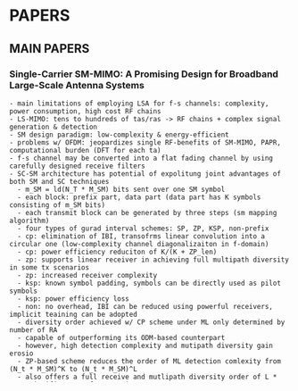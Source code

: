 # PAPERS

## MAIN PAPERS

### Single-Carrier SM-MIMO: A Promising Design for Broadband Large-Scale Antenna Systems
    - main limitations of employing LSA for f-s channels: complexity, power consumption, high cost RF chains
    - LS-MIMO: tens to hundreds of tas/ras -> RF chains + complex signal generation & detection
    - SM design paradigm: low-complexity & energy-efficient
    - problems w/ OFDM: jeopardizes single RF-benefits of SM-MIMO, PAPR, computational burden (DFT for each ta)
    - f-s channel may be converted into a flat fading channel by using carefully designed receive filters
    - SC-SM architecture has potential of expolitung joint advantages of both SM and SC techniques
      - m_SM = ld(N_T * M_SM) bits sent over one SM symbol
      - each block: prefix part, data part (data part has K symbols consisting of m_SM bits)
      - each transmit block can be generated by three steps (sm mapping algorithm)
      - four types of gurad interval schemes: SP, ZP, KSP, non-prefix
      - cp: elimination of IBI, transofrms linear convolution into a circular one (low-complexity channel diagonalizaiton in f-domain)
      - cp: power efficiency reduciton of K/(K + ZP_len)
      - zp: supports linear receiver in achieving full multipath diversity in some tx scenarios
      - zp: increased receiver complexity
      - ksp: known symbol padding, symbols can be directly used as pilot symbols
      - ksp: power efficiency loss
      - non: no overhead, IBI can be reduced using powerful receivers, implicit teaining can be adopted
      - diversity order achieved w/ CP scheme under ML only determined by number of RA
      - capable of outperforming its ODM-based counterpart
      - however, high detection complexity and mutipath diversity gain erosio
      - ZP-based scheme reduces the order of ML detection comlexity from (N_t * M_SM)^K to (N_t * M_SM)^L
      - also offers a full receive and mutlipath diversity order of L * N_r, significant performance improvement
      - example for SC-SM transmission
      - ber performance over Rayleigh fading channels tested, considering different detectors
      - ZP-aided SC-SM scheme using ML capable of achieving considerable diversity gain, best BER performance
      - performs better tahn CP-counterpart, since data detection errors may affect both information symbols and CP symbols
      - CP-aided systems w/ MMSE or MMSE-FDE exhibit lower complexity orders, since one-tap eq is possible
      - however, they suffer from multipath diversity gain loss
      - complexity of ZP-aided SC-SM may be further reduces by explitting the spatial-domain sparsity of SM symbols [88]
      - SC-SM schemes require only a single RF chain at the transmitter
      - further investigation required to strike an attractive tradeoff:
      - amongst detection complexity, attainable BER, tx efficiency, power efficiency
      - SC-SM is special case of SC-GSM w/ N_g = 1, strikes trade-off among transmit rate, RF cost as well as detection complexity
      - STdM exploits resolvable multipath components of f-s channel as novel means of conveying additional source information
      - STdM found to be more energy-efficient than SC-SM
      - STdM design critically hinges on idealized assumption that independent symbol-spaced taps are available for MIMO channels
      - SFSK exploits specific indices of pre-designed space-time dispersion matrices for conveying extra implicit information
      - SFSK requires multiple RF chains and advantages of single-RF are eroded
      - traditional receivers not directly suitable:
      - conventional SM detectors focused on flat-fading scenarios, i.e. no ISI
      - existing MIMO detectors assume N_r > N_t (channel matrix has column full-rank)
      - FDE: low-complexity approach to ISI mitigation, in scenarios exhibiting long CIR
      - SC-FDE used in 3GPP LTE
      - most mentioned FDE algorithms only suitable for N_r > N_t scenarios
      - TDE: transmit vectors of SM schemes are sparsely populated, since only single ta activated
      - order of ML detection complexity in ZP-aided SC-SM scheme only depends on CIR length rather than frame length
      - proposed LSS detector also capable of efficient operation in challenging rank-deficient channel scenarios
      - TEQ: classic scheme is effective soft-decision receiver in f-s fading channels, incorporating eq and channel decoding
      - ...
      
      
      
### A Low-Complexity Detection Scheme for Generalized Spatial Modulation Aided Single Carrier Systems
    - GSM combines SM and V-BLAST
    - compared to PIC-R-SIC, scheme offers near ML detection performance while avoiding complicated matrix operations
    - performance improvement in particular in rank-deficient channel scenarios
    - GSM higher spectral efficiency compared to conventional SM
    - BER performance of GSM dominated by the detectors
    - ZP-aided SM-SC scheme is prefered over CP-aided SM-SC and SM-OFDM schemes in terms of BER
    - PIC-R-SIC: projection matrix, orthogonal to sub-channel matrix
      - GSM sytem: N_u out of N_t tas activated each time slot
      - PIC-R-SIC: if (K+P-1)N_r =< (K-1)N_t, G_I_k may become rank deficient causing an inaccurate detection
      - conventional search algorithms, sphere decoding and M-algorithm aided QR-decomposition, not effectively applicable
      - possible rank-deficiency limits application of M-algorithm aided QR-decomposition
      - sphere decoding achieves near-ML performance, but introduces high complexity
      - proposed scheme: QR-decomposition avoided - single stream ML detection employed
      - first step: all possible candidate vectors are generated, based on square Euclidean distances
      - sort in ascended order and M smallest metrics out of Q are selected
      - M legitimate GSM vectors D_1 corresponding to the selected metrics e_1 are obtained
      - second step: second term of receiver signal is detected
      - M^ combinations of x_1 and x_2 corresponding to smallest metrics e_2 are obtained
      - repeat until Kth step
      - complexity of scheme increases with M
      - still achieves complexity reduction of 56% to SD and 78% to PIC-R-SIC and 98% to ML at K=4
      - performance increases with M
      - trade-off between performance and complexity
    - scheme offers better BER performance than PIC-R-SIC with reduced complexity
    - with increasing M, scheme approaches ML detector


### Effects of Channel Estimation on Spatial Modulation
    - simultaneous pilot transmissions from the AEs are impossible in SM scheme
    - performance penaly (BER), while relying on realistiv imperfect channel-estimation
    - SM especially beneficial for a high number of AEs, thus effects of pilot overhead and channel estimation errors
    - proposed schemes have the potential of combating above-mentiones CSU-error related limitations
      - training symbols P w/ power constraint tr[PP^H] = t (t is pilot length)
      - in the single-RF SM transmitter the pilot matrix P is sparse, each column has only a single non-zero element
      - 3 dB performance penalty over the perfect CSI scenario in simplified edge case
      - no feedback from receiver needed
      - Reduced-Complexity Joint Channel Estimation and Data Detection:
      - reduces effects of CE error without increasing pilot overhead
      - 1) initial channel estimation w/ MMSE criterion, iteration index = 0
      - 2) frame of SM symbols are detected w/ reduced-complexity ML, attain estimated symbol block
      - 3) update channel estimates based on MMSE criterion
      - 4) iteration or termination, if breaking condition - terminate iteration, otherwise i = i+1 & goto 2)
      - termination constant beta has to be sufficiently low
      - Non-Coherently Detected Single-RF STSK Scheme
      - [...]
      - proposed scheme closely approaches perfect-CSI curve, while conventional CE exhibits 3-dB degradation
    - increasing number of tas increases transmission power of pilot symbols, bandwidth efficiency is reduced
    - low SNR as well as correlated channels - single-RF based pilot transmission suffers from performance loss


## BACKGROUND PAPERS

### Spatial Modulation Aided Zero-Padded Single Carrier Transmission for Dispersive Channels
    - zero-padded SC-SM offers full multipath diversity under ML detection, unlike CP systems
    - order of complexity is independent of frame length and only depends on number of multipath links
    - advantages: full multipath diversity and relatively low ML detection complexity
    - substantial contributor to high decoding complexity is IAI
    - e.g. V-BLAST ML decoding complexity is exponential w/ N_t
    - SM completely avoids IAI, only one ta active, LSS ML detector at the receiver
    - SM scheme in CP-SC cannot exploit multipath diversity (ML decoding at rx), hence diversity order N_r
    - ML decoding complexity (N_t * M)^K
    - ZP-aided scheme offers full diversity, requiring one RF chain, order (N_t * M)^P 
    - PIC-R allows system to be converted into set of block fading subsystems, same as flat fading scenario
      - ...
      
### Spatial Modulation and Space Shift Keying in Single Carrier Communication
    - diversity order of CP-SC under ML detection is N_r


### An Improved QRD-M Algorithm in MIMO Communications
    - >> understand M algorithm
      - in the sense of minimizing error probability, MLSD is the optimal
      - exhaustive search through whole alphabet is infeasible/costly
      - perform QR decomposition of channel matrix B
      - Q is 2N_r x 2N_r, and R is 2N_r x 2N_t
      - in R we have T, a 2N_t x 2N_t up-triangle matrix
      - r = Bs + n becomes r~ = Ts + n~, with r~ = Q* r and n~ = Q* n
      - since T is an up-triangle matrix, it can be resolved by tree traversal methods in graph theory
      - QRD-M is a breadth-first tree traversal algorithm, reducing system complexity by keeping only M candidates
      - candidates have best accumulated metrics at each tree searching stage
      

### M-Algorithm-Based Optimal Detectors for Spatial Modulation (Online / Journal of Communications)
    - M-algorithm reduces complexity of ML detection by combining with the QR decompostition and tree search structure
    - modified M-ML detector proposed with optimal BER performance
    - SM more suitable as an uplink transmission
    - M-algorithm based constellation-reduction algorithm/detector, MCR, proposed
      - since only one ta active, no need for QR decomposition to realize layer search
      - variable complexity depending on the controllable value of M
      - MCR retains M_0 candidate constellation points with smallest metrics to form a new set G
      - then joint detection can be done to achieve optimal performance
      - reduces the complexity when system has at least 2 tas
      - reduction complexity for MCR with ML mainly depends on M_0
      - fixed complexity thanks to M-algorithm, better suited for practical implementation
      - spere decoder (SM-SD) has variable complexity and serial detection structure
      - drawbacks: higher average complexity, complicated metric sorting process
      - complexity of ML detection with high-order modulation increases more significantly than M-ML
      - channel correlation has great negative influence on BER performance, tas difficult to distinguish
      
## BACKGROUND INFORMATION

### gpp.org/technologies/keywords-acronyms/98-lte
